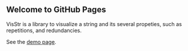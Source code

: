 ## Welcome to GitHub Pages

VisStr is a library to visualize a string and its several propeties, such as repetitions, and redundancies.

See the [demo page](./docs/vis_str.html).
